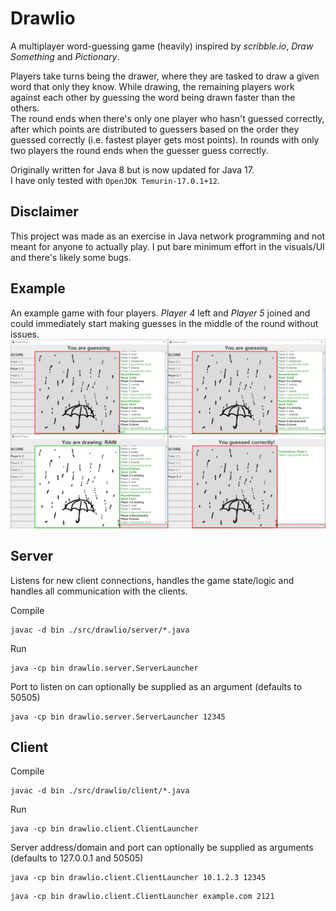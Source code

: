 # Drawlio
A multiplayer word-guessing game (heavily) inspired by _scribble.io_,  _Draw Something_ and _Pictionary_.

Players take turns being the drawer, where they are tasked to draw a given word that only they know. While drawing, the remaining players work against each other by guessing the word being drawn faster than the others.  
The round ends when there's only one player who hasn't guessed correctly, after which points are distributed to guessers based on the order they guessed correctly (i.e. fastest player gets most points). In rounds with only two players the round ends when the guesser guess correctly.

Originally written for Java 8 but is now updated for Java 17.  
I have only tested with `OpenJDK Temurin-17.0.1+12`.

## Disclaimer
This project was made as an exercise in Java network programming and not meant for anyone to actually play. I put bare minimum effort in the visuals/UI and there's likely some bugs.

## Example
An example game with four players. _Player 4_ left and _Player 5_ joined and could immediately start making guesses in the middle of the round without issues.
![Example](/example.png)

## Server
Listens for new client connections, handles the game state/logic and handles all communication with the clients.

Compile
```
javac -d bin ./src/drawlio/server/*.java
```

Run
```
java -cp bin drawlio.server.ServerLauncher
```
Port to listen on can optionally be supplied as an argument (defaults to 50505)
```
java -cp bin drawlio.server.ServerLauncher 12345
```

## Client
Compile
```
javac -d bin ./src/drawlio/client/*.java
```

Run
```
java -cp bin drawlio.client.ClientLauncher
```
Server address/domain and port can optionally be supplied as arguments (defaults to 127.0.0.1 and 50505)
```
java -cp bin drawlio.client.ClientLauncher 10.1.2.3 12345
```
```
java -cp bin drawlio.client.ClientLauncher example.com 2121
```